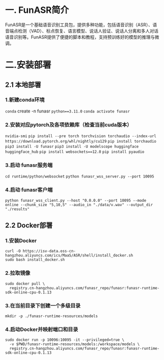 # 一. FunASR简介
FunASR是一个基础语音识别工具包，提供多种功能，包括语音识别（ASR）、语音端点检测（VAD）、标点恢复、语言模型、说话人验证、说话人分离和多人对话语音识别等。FunASR提供了便捷的脚本和教程，支持预训练好的模型的推理与微调。

# 二.安装部署
## 2.1 本地部署
### 1.新建conda环境
`conda` create -n funasr `python==3.11.0`
`conda activate funasr`
### 2.安装对应pytorch及各项依赖库（检查当前cuda版本）
`nvidia-smi`
`pip install --pre torch torchvision torchaudio --index-url https://download.pytorch.org/whl/nightly/cu129`
`pip install torchaudio`
`pip3 install -U funasr`
`pip3 install -U modelscope huggingface huggingface_hub`
`pip install websockets==12.0`
`pip install pyaudio`
### 3.启动 funasr服务端
`cd runtime/python/websocket`
`python funasr_wss_server.py --port 10095`
### 4.启动 funasr客户端
`python funasr_wss_client.py --host "0.0.0.0" --port 10095 --mode online --chunk_size "5,10,5" --audio_in "./data/v.wav" --output_dir "./results"`
 
## 2.2 Docker部署
### 1.安装Docker
```
curl -O https://isv-data.oss-cn-hangzhou.aliyuncs.com/ics/MaaS/ASR/shell/install_docker.sh
sudo bash install_docker.sh
```
### 2.拉取镜像
```
sudo docker pull \
  registry.cn-hangzhou.aliyuncs.com/funasr_repo/funasr:funasr-runtime-sdk-online-cpu-0.1.13
```
### 3.在当前目录下创建一个多级目录
`mkdir -p ./funasr-runtime-resources/models`
### 4.启动Docker并映射端口和目录
```
sudo docker run -p 10096:10095 -it --privileged=true \
  -v $PWD/funasr-runtime-resources/models:/workspace/models \
  registry.cn-hangzhou.aliyuncs.com/funasr_repo/funasr:funasr-runtime-sdk-online-cpu-0.1.13
```